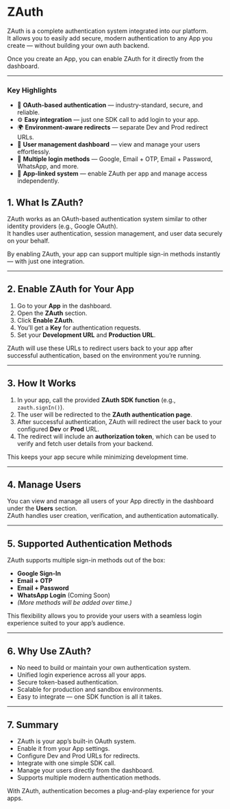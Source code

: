 # ZAuth

ZAuth is a complete authentication system integrated into our platform.  
It allows you to easily add secure, modern authentication to any App you create — without building your own auth backend.

Once you create an App, you can enable ZAuth for it directly from the dashboard.

---

### Key Highlights

- 🔐 **OAuth-based authentication** — industry-standard, secure, and reliable.
- ⚙️ **Easy integration** — just one SDK call to add login to your app.
- 🌍 **Environment-aware redirects** — separate Dev and Prod redirect URLs.
- 👥 **User management dashboard** — view and manage your users effortlessly.
- 🚀 **Multiple login methods** — Google, Email + OTP, Email + Password, WhatsApp, and more.
- 🧩 **App-linked system** — enable ZAuth per app and manage access independently.

## 1. What Is ZAuth?

ZAuth works as an OAuth-based authentication system similar to other identity providers (e.g., Google OAuth).  
It handles user authentication, session management, and user data securely on your behalf.

By enabling ZAuth, your app can support multiple sign-in methods instantly — with just one integration.

---

## 2. Enable ZAuth for Your App

1. Go to your **App** in the dashboard.
2. Open the **ZAuth** section.
3. Click **Enable ZAuth**.
4. You’ll get a **Key** for authentication requests.
5. Set your **Development URL** and **Production URL**.

ZAuth will use these URLs to redirect users back to your app after successful authentication, based on the environment you’re running.

---

## 3. How It Works

1. In your app, call the provided **ZAuth SDK function** (e.g., `zauth.signIn()`).
2. The user will be redirected to the **ZAuth authentication page**.
3. After successful authentication, ZAuth will redirect the user back to your configured **Dev** or **Prod** URL.
4. The redirect will include an **authorization token**, which can be used to verify and fetch user details from your backend.

This keeps your app secure while minimizing development time.

---

## 4. Manage Users

You can view and manage all users of your App directly in the dashboard under the **Users** section.  
ZAuth handles user creation, verification, and authentication automatically.

---

## 5. Supported Authentication Methods

ZAuth supports multiple sign-in methods out of the box:

- **Google Sign-In**
- **Email + OTP**
- **Email + Password**
- **WhatsApp Login** (Coming Soon)
- _(More methods will be added over time.)_

This flexibility allows you to provide your users with a seamless login experience suited to your app’s audience.

---

## 6. Why Use ZAuth?

- No need to build or maintain your own authentication system.
- Unified login experience across all your apps.
- Secure token-based authentication.
- Scalable for production and sandbox environments.
- Easy to integrate — one SDK function is all it takes.

---

## 7. Summary

- ZAuth is your app’s built-in OAuth system.
- Enable it from your App settings.
- Configure Dev and Prod URLs for redirects.
- Integrate with one simple SDK call.
- Manage your users directly from the dashboard.
- Supports multiple modern authentication methods.

With ZAuth, authentication becomes a plug-and-play experience for your apps.
